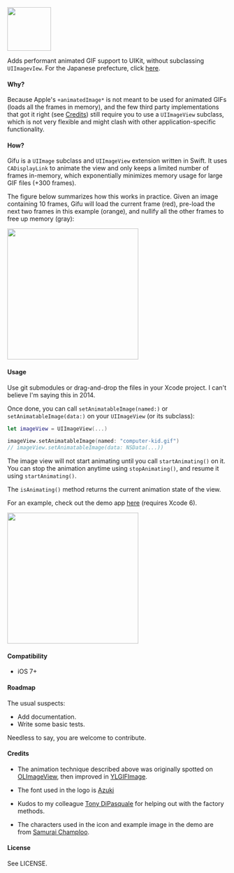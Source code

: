 <img src="https://dl.dropboxusercontent.com/u/148921/assets/logo.svg" width="100" />

Adds performant animated GIF support to UIKit, without subclassing `UIImagevIew`. For the Japanese prefecture, click [here](https://goo.gl/maps/CCeAc).

#### Why?

Because Apple's `+animatedImage*` is not meant to be used for animated GIFs (loads all the frames in memory), and the few third party implementations that got it right (see [Credits](#credits)) still require you to use a `UIImageView` subclass, which is not very flexible and might clash with other application-specific functionality.

#### How?

Gifu is a `UIImage` subclass and `UIImageView` extension written in Swift.
It uses `CADisplayLink` to animate the view and only keeps a limited number of
frames in-memory, which exponentially minimizes memory usage for large GIF files (+300
frames).

The figure below summarizes how this works in practice. Given an image
containing 10 frames, Gifu will load the current frame (red), pre-load the next two frames in this example (orange),
and nullify all the other frames to free up memory (gray):

<img src="https://raw.githubusercontent.com/kaishin/gifu/master/figure.gif" width="300" />

#### Usage

Use git submodules or drag-and-drop the files in your Xcode project. I can't
believe I'm saying this in 2014.

Once done, you can call `setAnimatableImage(named:)` or
`setAnimatableImage(data:)` on your `UIImageView` (or its subclass):

```swift
let imageView = UIImageView(...)

imageView.setAnimatableImage(named: "computer-kid.gif")
// imageView.setAnimatableImage(data: NSData(...))
```

The image view will not start animating until you call `startAnimating()`
on it. You can stop the animation anytime using `stopAnimating()`, and resume
it using `startAnimating()`.

The `isAnimating()` method returns the current animation state of the view.

For an example, check out the demo app [here](https://github.com/kaishin/gifu/tree/demo) (requires Xcode 6).

<img src="https://raw.githubusercontent.com/kaishin/gifu/demo/demo.gif" width="300" />

#### Compatibility

- iOS 7+

#### Roadmap

The usual suspects:

- Add documentation.
- Write some basic tests.

Needless to say, you are welcome to contribute.

#### Credits

- The animation technique described above was originally spotted on
[OLImageView](https://github.com/ondalabs/OLImageView), then improved in [YLGIFImage](https://github.com/liyong03/YLGIFImage).

- The font used in the logo is [Azuki](http://www.myfonts.com/fonts/bluevinyl/azuki/)

- Kudos to my colleague [Tony DiPasquale](https://github.com/tonyd256) for helping out with the factory methods.

- The characters used in the icon and example image in the demo are from [Samurai Champloo](https://en.wikipedia.org/wiki/Samurai_Champloo).

#### License

See LICENSE.

